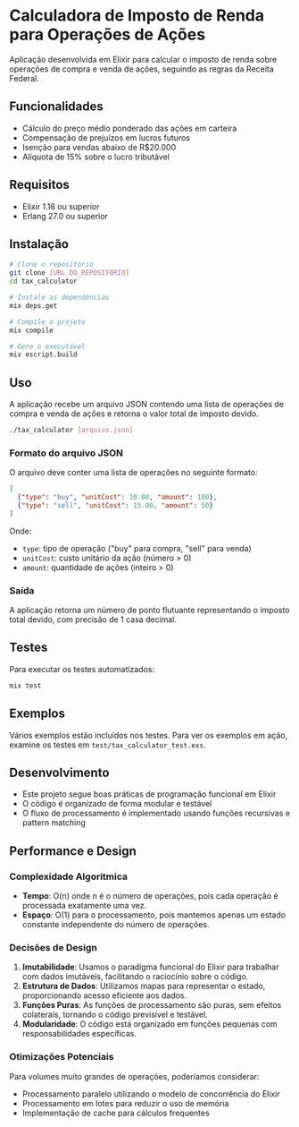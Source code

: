 # Calculadora de Imposto de Renda para Operações de Ações

Aplicação desenvolvida em Elixir para calcular o imposto de renda sobre operações de compra e venda de ações, seguindo as regras da Receita Federal.

## Funcionalidades

- Cálculo do preço médio ponderado das ações em carteira
- Compensação de prejuízos em lucros futuros
- Isenção para vendas abaixo de R$20.000
- Alíquota de 15% sobre o lucro tributável

## Requisitos

- Elixir 1.18 ou superior
- Erlang 27.0 ou superior

## Instalação

```bash
# Clone o repositório
git clone [URL_DO_REPOSITORIO]
cd tax_calculator

# Instale as dependências
mix deps.get

# Compile o projeto
mix compile

# Gere o executável
mix escript.build
```

## Uso

A aplicação recebe um arquivo JSON contendo uma lista de operações de compra e venda de ações e retorna o valor total de imposto devido.

```bash
./tax_calculator [arquivo.json]
```

### Formato do arquivo JSON

O arquivo deve conter uma lista de operações no seguinte formato:

```json
[
  {"type": "buy", "unitCost": 10.00, "amount": 100},
  {"type": "sell", "unitCost": 15.00, "amount": 50}
]
```

Onde:
- `type`: tipo de operação ("buy" para compra, "sell" para venda)
- `unitCost`: custo unitário da ação (número > 0)
- `amount`: quantidade de ações (inteiro > 0)

### Saída

A aplicação retorna um número de ponto flutuante representando o imposto total devido, com precisão de 1 casa decimal.

## Testes

Para executar os testes automatizados:

```bash
mix test
```

## Exemplos

Vários exemplos estão incluídos nos testes. Para ver os exemplos em ação, examine os testes em `test/tax_calculator_test.exs`.

## Desenvolvimento

- Este projeto segue boas práticas de programação funcional em Elixir
- O código é organizado de forma modular e testável
- O fluxo de processamento é implementado usando funções recursivas e pattern matching

## Performance e Design

### Complexidade Algoritmica

- **Tempo**: O(n) onde n é o número de operações, pois cada operação é processada exatamente uma vez.
- **Espaço**: O(1) para o processamento, pois mantemos apenas um estado constante independente do número de operações.

### Decisões de Design

1. **Imutabilidade**: Usamos o paradigma funcional do Elixir para trabalhar com dados imutáveis, facilitando o raciocínio sobre o código.
2. **Estrutura de Dados**: Utilizamos mapas para representar o estado, proporcionando acesso eficiente aos dados.
3. **Funções Puras**: As funções de processamento são puras, sem efeitos colaterais, tornando o código previsível e testável.
4. **Modularidade**: O código está organizado em funções pequenas com responsabilidades específicas.

### Otimizações Potenciais

Para volumes muito grandes de operações, poderíamos considerar:

- Processamento paralelo utilizando o modelo de concorrência do Elixir
- Processamento em lotes para reduzir o uso de memória
- Implementação de cache para cálculos frequentes
